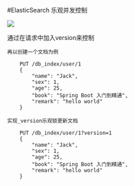 #ElasticSearch 乐观并发控制


![](../Images/7.png)

通过在请求中加入version来控制


	再以创建一个文档为例

		PUT /db_index/user/1
		{
			"name": "Jack",
			"sex": 1,
			"age": 25,
			"book": "Spring Boot 入门到精通",
			"remark": "hello world"
		}
	
	实现_version乐观锁更新文档

		PUT /db_index/user/1?version=1
		{
			"name": "Jack",
			"sex": 1,
			"age": 25,
			"book": "Spring Boot 入门到精通",
			"remark": "hello world"
		}